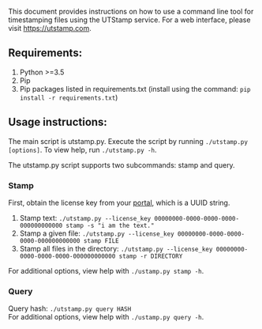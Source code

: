 This document provides instructions on how to use a command line tool for timestamping files using the UTStamp service. For a web interface, please visit https://utstamp.com.

## Requirements:

1. Python >=3.5
2. Pip
3. Pip packages listed in requirements.txt (install using the command: `pip install -r requirements.txt`)

## Usage instructions:

The main script is utstamp.py. Execute the script by running `./utstamp.py [options]`. To view help, run `./utstamp.py -h`.

The utstamp.py script supports two subcommands: stamp and query.

### Stamp

First, obtain the license key from your [portal](https://www.utstamp.com/portal), which is a UUID string.

1. Stamp text: `./utstamp.py --license_key 00000000-0000-0000-0000-000000000000 stamp -s "i am the text."`  
2. Stamp a given file: `./utstamp.py --license_key 00000000-0000-0000-0000-000000000000 stamp FILE`  
3. Stamp all files in the directory: `./utstamp.py --license_key 00000000-0000-0000-0000-000000000000 stamp -r DIRECTORY`  

For additional options, view help with `./ustamp.py stamp -h`.

### Query

Query hash:  `./utstamp.py query HASH`  
For additional options, view help with `./ustamp.py query -h`.
